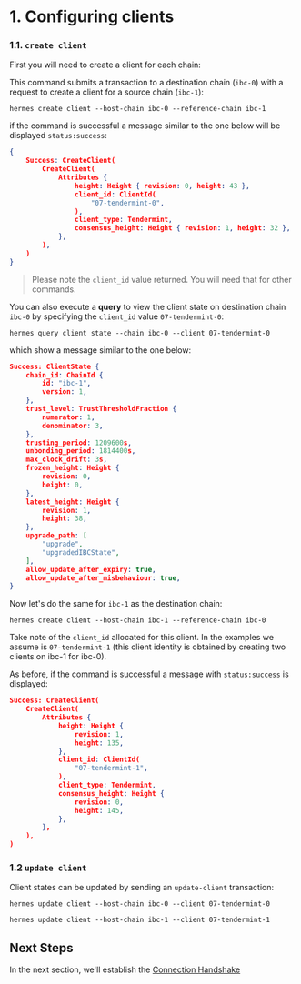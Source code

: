 # 1. Configuring clients

### 1.1. `create client`

First you will need to create a client for each chain:

This command submits a transaction to a destination chain (`ibc-0`) with a request to create a client for a source chain (`ibc-1`):

```shell
hermes create client --host-chain ibc-0 --reference-chain ibc-1
```

if the command is successful a message similar to the one below will be displayed `status:success`:

```json
{
    Success: CreateClient(
        CreateClient(
            Attributes {
                height: Height { revision: 0, height: 43 },
                client_id: ClientId(
                    "07-tendermint-0",
                ),
                client_type: Tendermint,
                consensus_height: Height { revision: 1, height: 32 },
            },
        ),
    )
}
```

> Please note the `client_id` value returned. You will need that for other commands.

You can also execute a __query__ to view the client state on destination chain `ibc-0` by specifying the `client_id` value `07-tendermint-0`:

```shell
hermes query client state --chain ibc-0 --client 07-tendermint-0
```

which show a message similar to the one below:

```json
Success: ClientState {
    chain_id: ChainId {
        id: "ibc-1",
        version: 1,
    },
    trust_level: TrustThresholdFraction {
        numerator: 1,
        denominator: 3,
    },
    trusting_period: 1209600s,
    unbonding_period: 1814400s,
    max_clock_drift: 3s,
    frozen_height: Height {
        revision: 0,
        height: 0,
    },
    latest_height: Height {
        revision: 1,
        height: 38,
    },
    upgrade_path: [
        "upgrade",
        "upgradedIBCState",
    ],
    allow_update_after_expiry: true,
    allow_update_after_misbehaviour: true,
}
```

Now let's do the same for `ibc-1` as the destination chain:

```shell
hermes create client --host-chain ibc-1 --reference-chain ibc-0
```

Take note of the `client_id` allocated for this client. In the examples we assume is `07-tendermint-1` (this client identity is obtained by creating two clients on ibc-1 for ibc-0).

As before, if the command is successful a message with `status:success` is displayed:

```json
Success: CreateClient(
    CreateClient(
        Attributes {
            height: Height {
                revision: 1,
                height: 135,
            },
            client_id: ClientId(
                "07-tendermint-1",
            ),
            client_type: Tendermint,
            consensus_height: Height {
                revision: 0,
                height: 145,
            },
        },
    ),
)
```

### 1.2 `update client`

Client states can be updated by sending an `update-client` transaction:

```shell
hermes update client --host-chain ibc-0 --client 07-tendermint-0
```

```shell
hermes update client --host-chain ibc-1 --client 07-tendermint-1
```

## Next Steps

In the next section, we'll establish the [Connection Handshake](./connection.md)
